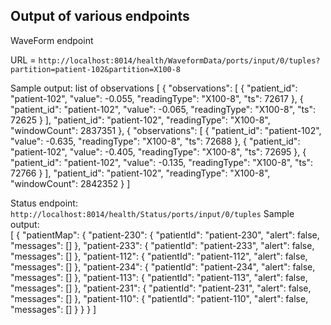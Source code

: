 ## Output of various endpoints

WaveForm endpoint

URL = `http://localhost:8014/health/WaveformData/ports/input/0/tuples?partition=patient-102&partition=X100-8`

Sample output: list of observations
            [
            {
                "observations": [
                {
                    "patient_id": "patient-102",
                    "value": -0.055,
                    "readingType": "X100-8",
                    "ts": 72617
                },
                {
                    "patient_id": "patient-102",
                    "value": -0.065,
                    "readingType": "X100-8",
                    "ts": 72625
                }
                ],
                "patient_id": "patient-102",
                "readingType": "X100-8",
                "windowCount": 2837351
            },
            {
                "observations": [
                {
                    "patient_id": "patient-102",
                    "value": -0.635,
                    "readingType": "X100-8",
                    "ts": 72688
                },
                {
                    "patient_id": "patient-102",
                    "value": -0.405,
                    "readingType": "X100-8",
                    "ts": 72695
                },
                {
                    "patient_id": "patient-102",
                    "value": -0.135,
                    "readingType": "X100-8",
                    "ts": 72766
                }
                ],
                "patient_id": "patient-102",
                "readingType": "X100-8",
                "windowCount": 2842352
            }
            ]



Status endpoint: `http://localhost:8014/health/Status/ports/input/0/tuples`
Sample output:        
        [
        {
            "patientMap": {
            "patient-230": {
                "patientId": "patient-230",
                "alert": false,
                "messages": []
            },
            "patient-233": {
                "patientId": "patient-233",
                "alert": false,
                "messages": []
            },
            "patient-112": {
                "patientId": "patient-112",
                "alert": false,
                "messages": []
            },
            "patient-234": {
                "patientId": "patient-234",
                "alert": false,
                "messages": []
            },
            "patient-113": {
                "patientId": "patient-113",
                "alert": false,
                "messages": []
            },
            "patient-231": {
                "patientId": "patient-231",
                "alert": false,
                "messages": []
            },
            "patient-110": {
                "patientId": "patient-110",
                "alert": false,
                "messages": []
            }
            }
        }
        ]




